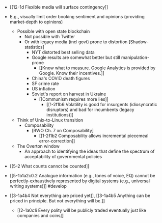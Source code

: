 - [[12-1d Flexible media will surface contingency]]

- E.g., visually limit order booking sentiment and opinions (providing market-depth to opinions)
	- Possible with open state blockchain
		- Not possible with Twitter
		- Or with legacy media (incl govt) prone to distortion [Shadow-statistics]
			- NYT distorted best selling data
			- Google results are somewhat better but still manipulation-prone
				- [[Know what to measure. Google Analytics is provided by Google. Know their incentives.]]
			- China's COVID death figures
			- SF crime rate
			- US inflation
			- Soviet's report on harvest in Ukraine
				- [[Communism requires more lies]]
					- [[1-2f1b6 Volatility is good for insurgents (idiosyncratic disruptors) and bad for incumbents (legacy institutions)]]
	- Think of Unix-to-Linux transition
		- Composability
			- [RWO Ch. 7 on Composability]
				- [[1-2f1b2 Composability allows incremental piecemeal error-correction]]
	- The Overton window
		- An approach to identifying the ideas that define the spectrum of acceptability of governmental policies

- [[5-2 What counts cannot be counted]]
- [[5-1b1a2c0.2 Analogue information (e.g., tones of voice, EQ) cannot be perfectly-exhaustively represented by digital systems (e.g., universal writing systems)]] #develop 
- [[3-1a4b4 Not everything are priced yet]], [[3-1a4b5 Anything can be priced in principle. But not everything will be.]]
	- [[2-1a0c1i Every polity will be publicly traded eventually just like companies and coins]]